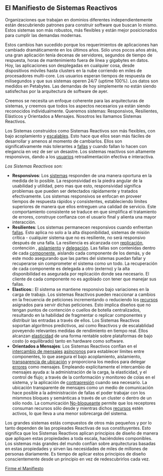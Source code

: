 El Manifiesto de Sistemas Reactivos
----------------------------------

Organizaciones que trabajan en dominios diferentes independientemente están descubriendo patrones para construir software que buscan lo mismo. Estos sistemas son más robustos, más flexibles y están mejor posicionados para cumplir las demandas modernas. 

Estos cambios han sucedido porque los requerimientos de aplicaciones han cambiado dramáticamente en los últimos años. Sólo unos pocos años atrás, una gran aplicación tenía decenas de servidores, segundos de tiempo de respuesta, horas de mantenimiento fuera de línea y gigabytes en datos. Hoy, las aplicaciones son desplegadas en cualquier cosa, desde dispositivos móviles hasta clusters en la nube corriendo en miles de procesadores multi-core. Los usuarios esperan tiempos de respuesta de milisegundos y que sus sistemas operen 24/7 (uptime 100%). Los datos son medidos en Petabytes. Las demandas de hoy simplemente no están siendo satisfechas por la arquitectura de software de ayer.

Creemos se necesita un enfoque coherente para las arquitecturas de sistemas, y creemos que todos los aspectos necesarios ya están siendo reconocidos individualmente. Queremos sistemas: Responsivos, Resilientes, Elásticos y Orientados a Mensajes. Nosotros les llamamos Sistemas Reactivos.

Los Sistemas construidos como Sistemas Reactivos son más flexibles, con bajo acoplamiento y [escalables](/glossary.md#Scalability). Esto hace que ellos sean más fáciles de desarrollar y amenos al momento de cambiarlos. Ellos son significativamente más tolerantes a [fallas](/glossary.md#Failure) y cuando fallan lo hacen con elegancia en vez de ser un desastre. Los sistemas reactivos son altamente responsivos, dando a los [usuarios](/glossary.md#User) retroalimentación efectiva e interactiva.

*Los Sistemas Reactivos son:*

* <a name="Responsivos"></a>**Responsivos**: Los [sistemas](/glossary.md#System) responden de una manera oportuna en la medida de lo posible.  La responsividad es la piedra angular de la usabilidad y utilidad, pero mas que esto, responsividad significa problemas que pueden ser detectados rápidamente y tratados efectivamente. Los sistemas responsivos se enfocan en proveer tiempos de respuesta rápidos y consistentes, estableciendo límites superiores de manera que ellos entreguen una calidad de servicio. Este comportamiento consistente se traduce en que simplifica el tratamiento de errores, construye confianza con el usuario final y alienta una mayor interacción.
* <a name="Resilientes"></a>**Resilientes**: Los sistemas permanecen responsivos cuando enfrentan [fallas](/glossary.md#Failure). Esto aplica no solo a la alta disponibilidad, sistemas de misión crítica - cualquier sistema que no es resiliente, no será responsivo después de una falla. La resiliencia es alcanzada con [replicación](/glossary.md#Replication), contención , [aislamiento](/glossary.md#Isolation) y [delegación](/glossary.md#Delegation). Las fallas son contenidas dentro de cada [componente](/glossary.md#Component), aislando cada componente de los demás, y de este modo asegurando que las partes del sistemas puedan fallar y recuperarse sin comprometer el sistema como un todo. La recuperación de cada componente es delegada a otro (externo) y la alta disponibilidad es asegurada por replicación donde sea necesario. El cliente de cada componente no es agobiado con tener que manejar sus fallas.
* <a name="Elasticos"></a>**Elasticos**:: El sistema se mantiene responsivo bajo variaciones en la carga de trabajo. Los sistemas Reactivos pueden reaccionar a cambios en la frecuencia de peticiones incrementando o reduciendo los [recursos](/glossary.md#Resource) asignados para servir dichas peticiones.  Esto implica diseños que no tengan puntos de contención o cuellos de botella centralizados, resultando en la habilidad de fragmentar o replicar componentes y distribuir las entradas a través de ellos. Los Sistemas Reactivos soportan algoritmos predictivos, así como Reactivos y de escalablidad poveyendo relevantes medidas de rendimiento en tiempo real. Ellos alcanzan [elasticidad](/glossary.md#Elasticity) de una forma rentable sobre plataformas de bajo costo (o equilibrado) tanto en hardware como software.
* <a name="Orientados-a-Mensajes"></a>**Orientados a Mensajes**: Los Sistemas Reactivos confían en el [intercambio de mensajes](/glossary.md#Message-Driven) [asíncronos](/glossary.md#Asynchronous) para establecer límites entre componentes, lo que asegura el bajo acoplamiento, aislamiento, [transparencia de ubicación](/glossary.md#Location-Transparency) y proporciona los medios para delegar [errores](/glossary.md#Failure) como mensajes. Empleando explícitamente el intercambio de mensajes ayuda a: la administración de la carga, la elasticidad, y el control de flujo; a través de la conformación y monitoreo de colas en el sistema, y la aplicación de [contrapresión](/glossary.md#Back-Pressure) cuando sea necesario. La ubicación transparente de mensajes como un medio de comunicación hace posible a la administración de fallas el poder trabajar con los mismmos bloques y semánticas a través de un cluster o dentro de un sólo nodo. La comunicación [No-bloqueante](/glossary.md#Non-Blocking) permite que los receptores consuman recursos sólo desde y mientras dichos [recursos](/glossary.md#Resource) estén activos, lo que lleva a una menor sobrecarga del sistema.

Los grandes sistemas estás compuestos de otros más pequeños y por lo tanto dependen de las propieades Reactivas de sus constituyentes. Esto significa que los Sistemas Reactivos aplican principios de diseño de manera que apliquen estas propiedades a toda escala, haciéndoles componibles. Los sistemas más grandes del mundo confían sobre arquitecturas basadas en estas propiedades y sirven las necesidades de miles de millones de personas diariamente. Es tiempo de aplicar estos principios de diseño conscientemente desde un principio en vez de redescubrirlos cada vez. 

[Firme el Manifiesto](http://www.reactivemanifesto.org/es#sign-button)
